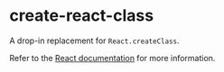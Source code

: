 # create-react-class

A drop-in replacement for `React.createClass`.

Refer to the [React documentation](https://facebook.github.io/react/docs/react-without-es6.html) for more information.
